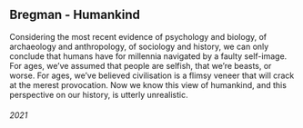 ## Bregman - Humankind

Considering the most recent evidence of psychology and biology, of archaeology and anthropology, of sociology and history, we can only conclude that humans have for millennia navigated by a faulty self-image.
For ages, we’ve assumed that people are selfish, that we’re beasts, or worse.
For ages, we’ve believed civilisation is a flimsy veneer that will crack at the merest provocation.
Now we know this view of humankind, and this perspective on our history, is utterly unrealistic.


###### 2021